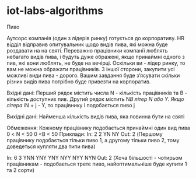 # iot-labs-algorithms
Пиво

Аутсорс компанія (один з лідерів ринку) готується до корпоративу.  HR відділ відправив опитувальник щодо видів пива, які можна буде роздавати на на святі.  Переважно працівники компанії люблять небагато видів пива, і будуть дуже ображені, якщо принаймні одного з пив, які вони люблять, не буде на вечірці.  Оскільки ви - лідер ринку, то вам не можна ображати працівників.
З іншої сторони, закупити усі можливі види пива - дорого.  Вашим завдання буде з’ясувати скільки різних видів пива потрібно буде привезти на корпоратив.


Вхідні дані:
	Перший рядок містить числа N - кількість працівників та B - кількість доступних пив.  Другий рядок містить N*B літер N або Y.  Якщо літера i*N + j - Y, то працівнику i подобається пиво j

Вихідні дані:
	Найменша кількість видів пива, яка повинна бути на святі

Обмеження:
	Кожному працівнику подобається принаймні один вид пива
	0 < N < 50
	0 <B < 50
Приклади:
In:
2 2
YN NY
Out:
	2
	(Першому працівнику подобається тільки пиво 1, а другому тільки пиво 2, тому доведеться купляти два типи пива)

In:
6 3
YNN YNY YNY NYY NYY NYN
Out:
	2
	(Хоча більшості - чотирьом працівникам - подобається третє пиво, найоптимальніше буде купити 1 та 2 сорти)
